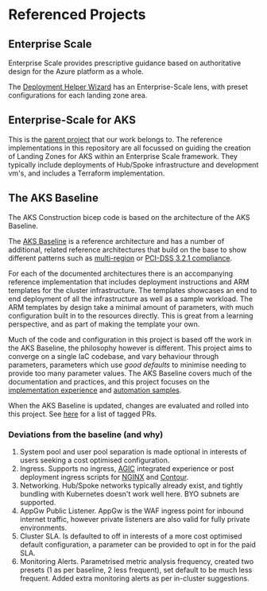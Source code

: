# Referenced Projects

## Enterprise Scale

Enterprise Scale provides prescriptive guidance based on authoritative design for the Azure platform as a whole.

The [Deployment Helper Wizard](https://azure.github.io/AKS-Construction/?default=es) has an Enterprise-Scale lens, with preset configurations for each landing zone area.

## Enterprise-Scale for AKS

This is the [parent project](https://github.com/Azure/Enterprise-Scale-for-AKS) that our work belongs to. The reference implementations in this repository are all focussed on guiding the creation of Landing Zones for AKS within an Enterprise Scale framework. They typically include deployments of Hub/Spoke infrastructure and development vm's, and includes a Terraform implementation.

## The AKS Baseline

The AKS Construction bicep code is based on the architecture of the AKS Baseline.

The [AKS Baseline](https://docs.microsoft.com/azure/architecture/reference-architectures/containers/aks/secure-baseline-aks) is a reference architecture and has a number of additional, related reference architectures that build on the base to show different patterns such as [multi-region](https://docs.microsoft.com/azure/architecture/reference-architectures/containers/aks-multi-region/aks-multi-cluster) or [PCI-DSS 3.2.1 compliance](https://docs.microsoft.com/azure/architecture/reference-architectures/containers/aks-pci/aks-pci-intro).

For each of the documented architectures there is an accompanying reference implementation that includes deployment instructions and ARM templates for the cluster infrastructure. The templates showcases an end to end deployment of all the infrastructure as well as a sample workload. The ARM templates by design take a minimal amount of parameters, with much configuration built in to the resources directly. This is great from a learning perspective, and as part of making the template your own.

Much of the code and configuration in this project is based off the work in the AKS Baseline, the philosophy however is different. This project aims to converge on a single IaC codebase, and vary behaviour through parameters, parameters which use *good defaults* to minimise needing to provide too many parameter values. The AKS Baseline covers much of the documentation and practices, and this project focuses on the [implementation experience](https://azure.github.io/AKS-Construction/) and [automation samples](docassets/GhActions.md).

When the AKS Baseline is updated, changes are evaluated and rolled into this project. See [here](https://github.com/Azure/AKS-Construction/issues?q=label%3ASecure-Baseline) for a list of tagged PRs.

### Deviations from the baseline (and why)

1. System pool and user pool separation is made optional in interests of users seeking a cost optimised configuration.
1. Ingress. Supports no ingress, [AGIC](https://azure.github.io/application-gateway-kubernetes-ingress/) integrated experience or post deployment ingress scripts for [NGINX](https://docs.nginx.com/nginx-ingress-controller/) and [Contour](https://github.com/projectcontour/contour).
1. Networking. Hub/Spoke networks typically already exist, and tightly bundling with Kubernetes doesn't work well here. BYO subnets are supported.
1. AppGw Public Listener. AppGw is the WAF ingress point for inbound internet traffic, however private listeners are also valid for fully private environments.
1. Cluster SLA. Is defaulted to off in interests of a more cost optimised default configuration, a parameter can be provided to opt in for the paid SLA.
1. Monitoring Alerts. Parametrised metric analysis frequency, created two presets (1 as per baseline, 2 less frequent), set default to be much less frequent. Added extra monitoring alerts as per in-cluster suggestions.
